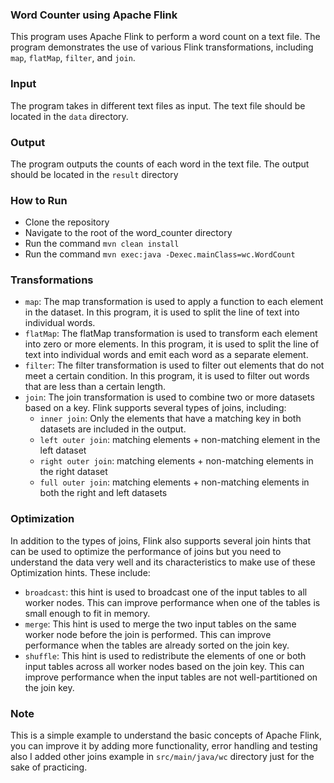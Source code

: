 ### Word Counter using Apache Flink

This program uses Apache Flink to perform a word count on a text file. The program demonstrates the use of various Flink transformations, including `map`, `flatMap`, `filter`, and `join`.

### Input
The program takes in different text files as input. The text file should be located in the `data` directory.

### Output
The program outputs the counts of each word in the text file. The output should be located in the `result` directory

### How to Run
- Clone the repository
- Navigate to the root of the word_counter directory
- Run the command `mvn clean install`
- Run the command `mvn exec:java -Dexec.mainClass=wc.WordCount`

### Transformations
- `map`: The map transformation is used to apply a function to each element in the dataset. In this program, it is used to split the line of text into individual words.
- `flatMap`: The flatMap transformation is used to transform each element into zero or more elements. In this program, it is used to split the line of text into individual words and emit each word as a separate element.
- `filter`: The filter transformation is used to filter out elements that do not meet a certain condition. In this program, it is used to filter out words that are less than a certain length.
- `join`: The join transformation is used to combine two or more datasets based on a key. Flink supports several types of joins, including:
    - `inner join`: Only the elements that have a matching key in both datasets are included in the output.
    - `left outer join`: matching elements + non-matching element in the left dataset
    - `right outer join`: matching elements + non-matching elements in the right dataset
    - `full outer join`: matching elements + non-matching elements in both the right and left datasets

### Optimization
In addition to the types of joins, Flink also supports several join hints that can be used to optimize the performance of joins but you need to understand the data very well and its characteristics to make use of these Optimization hints. These include:
- `broadcast`: this hint is used to broadcast one of the input tables to all worker nodes. This can improve performance when one of the tables is small enough to fit in memory.
- `merge`: This hint is used to merge the two input tables on the same worker node before the join is performed. This can improve performance when the tables are already sorted on the join key.
- `shuffle`: This hint is used to redistribute the elements of one or both input tables across all worker nodes based on the join key. This can improve performance when the input tables are not well-partitioned on the join key.

### Note
This is a simple example to understand the basic concepts of Apache Flink, you can improve it by adding more functionality, error handling and testing also I added other joins example in `src/main/java/wc` directory just for the sake of practicing.